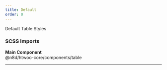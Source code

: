 ```yaml
---
title: Default
order: 0
---
```


Default Table Styles

### SCSS Imports

**Main Component**\
@n8d/htwoo-core/components/table

***